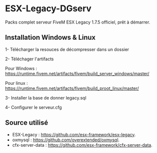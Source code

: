 # ESX-Legacy-DGserv

Packs complet serveur FiveM ESX Legacy 1.7.5 officiel, prêt à démarrer.

## Installation Windows & Linux
1- Télécharger la resouces de décompresser dans un dossier

2- Téléchager l'artifacts

Pour Windows : https://runtime.fivem.net/artifacts/fivem/build_server_windows/master/

Pour linux : https://runtime.fivem.net/artifacts/fivem/build_proot_linux/master/

3- Installer la base de donner legacy.sql

4- Configurer le serveur.cfg


## Source utilisé 
- ESX-Legacy : https://github.com/esx-framework/esx-legacy.
- oxmysql : https://github.com/overextended/oxmysql.
- cfx-server-data : https://github.com/esx-framework/cfx-server-data.

